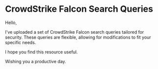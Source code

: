 # CrowdStrike Falcon Search Queries

Hello,

I've uploaded a set of CrowdStrike Falcon search queries tailored for security. These queries are flexible, allowing for modifications to fit your specific needs. 

I hope you find this resource useful.

Wishing you a productive day.
